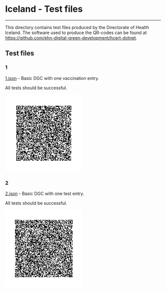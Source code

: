 # Iceland - Test files

---

This directory contains test files produced by the Directorate of Health Iceland. 
The software used to produce the QR-codes can be found at https://github.com/ehn-digital-green-development/hcert-dotnet.

## Test files

### 1

[1.json](2DCode/raw/1.json) - Basic DGC with one vaccination entry. 

All tests should be successful.

![1](2Dcode/png/1.png)

### 2

[2.json](2DCode/raw/2.json) - Basic DGC with one test entry. 

All tests should be successful.

![2](2Dcode/png/2.png)